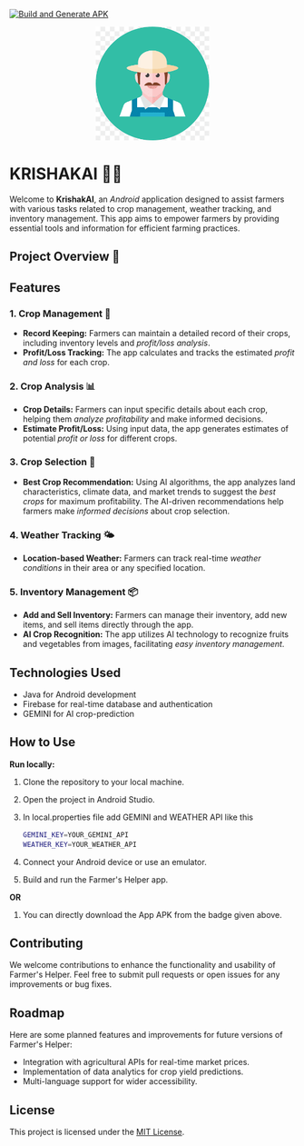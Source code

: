 [![Build and Generate APK](https://github.com/torichoudhury/KrishakAI/actions/workflows/main.yml/badge.svg)](https://github.com/torichoudhury/KrishakAI/actions/workflows/main.yml) 

<p align="center">
  <img src="https://github.com/torichoudhury/KrishakAI/blob/master/app/src/main/res/drawable/krisi.png" height="200px" width="200px">
</p>

# KRISHAKAI 🌾📱

Welcome to **KrishakAI**, an *Android* application designed to assist farmers with various tasks related to crop management, weather tracking, and inventory management. This app aims to empower farmers by providing essential tools and information for efficient farming practices.

## Project Overview 🌟

## Features

### 1. Crop Management 🌱
- **Record Keeping:** Farmers can maintain a detailed record of their crops, including inventory levels and *profit/loss analysis*.
- **Profit/Loss Tracking:** The app calculates and tracks the estimated *profit and loss* for each crop.

### 2. Crop Analysis 📊
- **Crop Details:** Farmers can input specific details about each crop, helping them *analyze profitability* and make informed decisions.
- **Estimate Profit/Loss:** Using input data, the app generates estimates of potential *profit or loss* for different crops.

### 3. Crop Selection 🌾
- **Best Crop Recommendation:** Using AI algorithms, the app analyzes land characteristics, climate data, and market trends to suggest the *best crops* for maximum profitability. The AI-driven recommendations help farmers make *informed decisions* about crop selection.

### 4. Weather Tracking 🌤️
- **Location-based Weather:** Farmers can track real-time *weather conditions* in their area or any specified location.

### 5. Inventory Management 📦
- **Add and Sell Inventory:** Farmers can manage their inventory, add new items, and sell items directly through the app.
- **AI Crop Recognition:** The app utilizes AI technology to recognize fruits and vegetables from images, facilitating *easy inventory management*.


## Technologies Used

- Java for Android development
- Firebase for real-time database and authentication
- GEMINI for AI crop-prediction

## How to Use

**Run locally:**
1. Clone the repository to your local machine.
2. Open the project in Android Studio.
3. In local.properties file add GEMINI and WEATHER API like this
   
   ```bash
   GEMINI_KEY=YOUR_GEMINI_API
   WEATHER_KEY=YOUR_WEATHER_API
   ```
   
4. Connect your Android device or use an emulator.
5. Build and run the Farmer's Helper app.

**OR**
1. You can directly download the App APK from the badge given above.

## Contributing

We welcome contributions to enhance the functionality and usability of Farmer's Helper. Feel free to submit pull requests or open issues for any improvements or bug fixes.

## Roadmap

Here are some planned features and improvements for future versions of Farmer's Helper:
- Integration with agricultural APIs for real-time market prices.
- Implementation of data analytics for crop yield predictions.
- Multi-language support for wider accessibility.

## License

This project is licensed under the [MIT License](https://github.com/torichoudhury/KrishakAI/blob/master/LICENSE).
